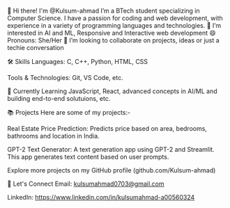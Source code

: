 👋 Hi there! I'm @Kulsum-ahmad
I’m a BTech student specializing in Computer Science. I have a passion for coding and web development, with experience in a variety of programming languages and technologies.
👀 I’m interested in AI and ML, Responsive and Interactive web development 
😄 Pronouns: She/Her
💞️ I’m looking to collaborate on projects, ideas or just a techie conversation

🛠 Skills
Languages: C, C++, Python, HTML, CSS

Tools & Technologies: Git, VS Code, etc.

🌱 Currently Learning
JavaScript, React, advanced concepts in AI/ML and building end-to-end solutuions, etc.

📚 Projects
Here are some of my projects:-

Real Estate Price Prediction: Predicts price based on area, bedrooms, bathrooms and location in India.

GPT-2 Text Generator: A text generation app using GPT-2 and Streamlit. This app generates text content based on user prompts.

Explore more projects on my GitHub profile (github.com/Kulsum-ahmad)

🤝 Let's Connect
Email: kulsumahmad0703@gmail.com

LinkedIn: https://www.linkedin.com/in/kulsumahmad-a00560324
